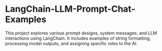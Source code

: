 # LangChain-LLM-Prompt-Chat-Examples
This project explores various prompt designs, system messages, and LLM interactions using LangChain. It includes examples of string formatting, processing model outputs, and assigning specific roles to the AI.  
